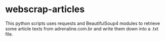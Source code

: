 # webscrap-articles
This python scripts uses requests and BeautifulSoup4 modules to retrieve some article texts from adrenaline.com.br and write them down into a .txt file.
